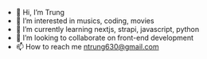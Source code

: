 - 👋 Hi, I’m Trung
- 👀 I’m interested in musics, coding, movies
- 🌱 I’m currently learning nextjs, strapi, javascript, python
- 💞️ I’m looking to collaborate on front-end development
- 📫 How to reach me ntrung630@gmail.com

<!---
Ntrug1/Ntrug1 is a ✨ special ✨ repository because its `README.md` (this file) appears on your GitHub profile.
You can click the Preview link to take a look at your changes.
--->
